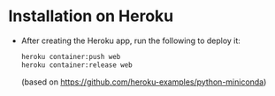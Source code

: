 # Installation on Heroku
* After creating the Heroku app, run the following to deploy it:
  ```bash
  heroku container:push web
  heroku container:release web
  ```
  (based on https://github.com/heroku-examples/python-miniconda)
